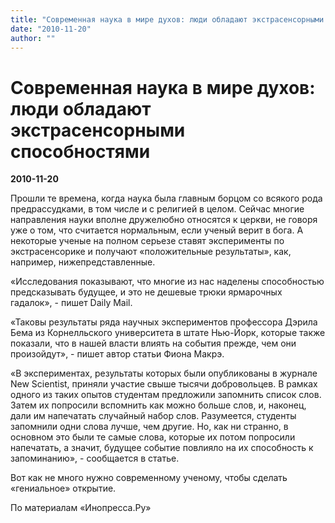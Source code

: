 ```yaml
---
title: "Современная наука в мире духов: люди обладают экстрасенсорными способностями"
date: "2010-11-20"
author: ""
---
```


# Современная наука в мире духов: люди обладают экстрасенсорными способностями

**2010-11-20** 

Прошли те времена, когда наука была главным борцом со всякого рода предрассудками, в том числе и с религией в целом. Сейчас многие направления науки вполне дружелюбно относятся к церкви, не говоря уже о том, что считается нормальным, если ученый верит в бога. А некоторые ученые на полном серьезе ставят эксперименты по экстрасенсорике и получают «положительные результаты», как, например, нижепредставленные.

«Исследования показывают, что многие из нас наделены способностью предсказывать будущее, и это не дешевые трюки ярмарочных гадалок», - пишет Daily Mail.

«Таковы результаты ряда научных экспериментов профессора Дэрила Бема из Корнелльского университета в штате Нью-Йорк, которые также показали, что в нашей власти влиять на события прежде, чем они произойдут», - пишет автор статьи Фиона Макрэ.

«В экспериментах, результаты которых были опубликованы в журнале New Scientist, приняли участие свыше тысячи добровольцев. В рамках одного из таких опытов студентам предложили запомнить список слов. Затем их попросили вспомнить как можно больше слов, и, наконец, дали им напечатать случайный набор слов. Разумеется, студенты запомнили одни слова лучше, чем другие. Но, как ни странно, в основном это были те самые слова, которые их потом попросили напечатать, а значит, будущее событие повлияло на их способность к запоминанию», - сообщается в статье.

Вот как не много нужно современному ученому, чтобы сделать «гениальное» открытие.

По материалам «Инопресса.Ру»